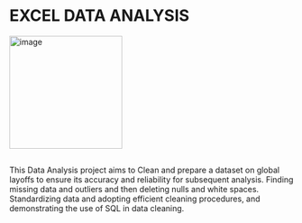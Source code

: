 # EXCEL DATA ANALYSIS
<img src= "https://github.com/user-attachments/assets/a13403b4-f749-4824-abad-7c30e5fcba2b" alt="image" width="200" height="200">

##
This Data Analysis project aims to Clean and prepare a dataset on global layoffs to ensure its accuracy and reliability for subsequent analysis. Finding missing data and outliers and then deleting nulls and white spaces. Standardizing data and adopting efficient cleaning procedures, and demonstrating the use of SQL in data cleaning.

